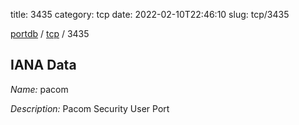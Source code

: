 title: 3435
category: tcp
date: 2022-02-10T22:46:10
slug: tcp/3435

[portdb](/) / [tcp](/category/tcp.html) / 3435


## IANA Data

_Name:_ pacom

_Description:_ Pacom Security User Port

